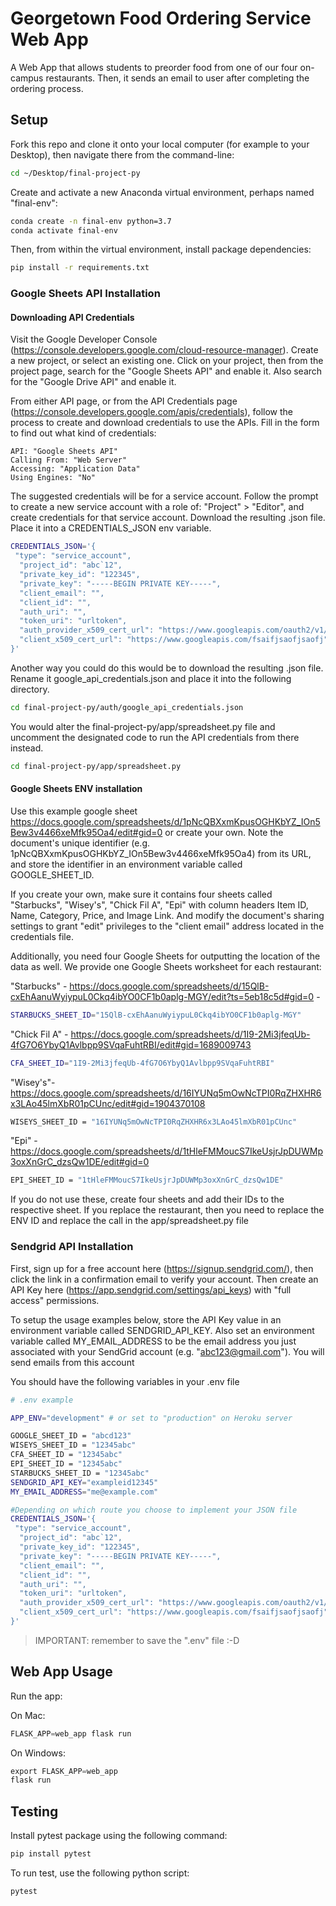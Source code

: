 # Georgetown Food Ordering Service Web App

A Web App that allows students to preorder food from one of our four on-campus restaurants. Then, it sends an email to user after completing the ordering process.

## Setup

Fork this repo and clone it onto your local computer (for example to your Desktop), then navigate there from the command-line:

```sh
cd ~/Desktop/final-project-py
```

Create and activate a new Anaconda virtual environment, perhaps named "final-env":

```sh
conda create -n final-env python=3.7
conda activate final-env
```

Then, from within the virtual environment, install package dependencies:

```sh
pip install -r requirements.txt
```

### Google Sheets API Installation

#### Downloading API Credentials

Visit the Google Developer Console (https://console.developers.google.com/cloud-resource-manager). Create a new project, or select an existing one. Click on your project, then from the project page, search for the "Google Sheets API" and enable it. Also search for the "Google Drive API" and enable it.

From either API page, or from the API Credentials page (https://console.developers.google.com/apis/credentials), follow the process to create and download credentials to use the APIs. Fill in the form to find out what kind of credentials:

    API: "Google Sheets API"
    Calling From: "Web Server"
    Accessing: "Application Data"
    Using Engines: "No"

The suggested credentials will be for a service account. Follow the prompt to create a new service account with a role of: "Project" > "Editor", and create credentials for that service account. Download the resulting .json file. Place it into a CREDENTIALS_JSON env variable. 

```sh
CREDENTIALS_JSON='{
 "type": "service_account",
  "project_id": "abc`12",
  "private_key_id": "122345",
  "private_key": "-----BEGIN PRIVATE KEY-----",
  "client_email": "",
  "client_id": "",
  "auth_uri": "",
  "token_uri": "urltoken",
  "auth_provider_x509_cert_url": "https://www.googleapis.com/oauth2/v1/certs",
  "client_x509_cert_url": "https://www.googleapis.com/fsaifjsaofjsaofj"
}'
```

Another way you could do this would be to download the resulting .json file. Rename it google_api_credentials.json and place it into the following directory.

```sh
cd final-project-py/auth/google_api_credentials.json
```

You would alter the final-project-py/app/spreadsheet.py file and uncomment the designated code to run the API credentials from there instead.

```sh
cd final-project-py/app/spreadsheet.py
```

#### Google Sheets ENV installation
Use this example google sheet https://docs.google.com/spreadsheets/d/1pNcQBXxmKpusOGHKbYZ_IOn5Bew3v4466xeMfk95Oa4/edit#gid=0 or create your own. Note the document's unique identifier (e.g. 1pNcQBXxmKpusOGHKbYZ_IOn5Bew3v4466xeMfk95Oa4) from its URL, and store the identifier in an environment variable called GOOGLE_SHEET_ID.

If you create your own, make sure it contains four sheets called "Starbucks", "Wisey's", "Chick Fil A", "Epi" with column headers Item ID, Name, Category, Price, and Image Link. And modify the document's sharing settings to grant "edit" privileges to the "client email" address located in the credentials file.

Additionally, you need four Google Sheets for outputting the location of the data as well. We provide one Google Sheets worksheet for each restaurant: 

"Starbucks" - https://docs.google.com/spreadsheets/d/15QlB-cxEhAanuWyiypuL0Ckq4ibYO0CF1b0aplg-MGY/edit?ts=5eb18c5d#gid=0 - 
```sh
STARBUCKS_SHEET_ID="15QlB-cxEhAanuWyiypuL0Ckq4ibYO0CF1b0aplg-MGY"
```
"Chick Fil A" - https://docs.google.com/spreadsheets/d/1I9-2Mi3jfeqUb-4fG7O6YbyQ1Avlbpp9SVqaFuhtRBI/edit#gid=1689009743
```sh
CFA_SHEET_ID="1I9-2Mi3jfeqUb-4fG7O6YbyQ1Avlbpp9SVqaFuhtRBI"
```
"Wisey's"-https://docs.google.com/spreadsheets/d/16IYUNq5mOwNcTPI0RqZHXHR6x3LAo45lmXbR01pCUnc/edit#gid=1904370108
```sh
WISEYS_SHEET_ID = "16IYUNq5mOwNcTPI0RqZHXHR6x3LAo45lmXbR01pCUnc"
```
"Epi" - https://docs.google.com/spreadsheets/d/1tHleFMMoucS7IkeUsjrJpDUWMp3oxXnGrC_dzsQw1DE/edit#gid=0
```sh
EPI_SHEET_ID = "1tHleFMMoucS7IkeUsjrJpDUWMp3oxXnGrC_dzsQw1DE"
```
If you do not use these, create four sheets and add their IDs to the respective
sheet. If you replace the restaurant, then you need to replace the ENV ID
and replace the call in the app/spreadsheet.py file

### Sendgrid API Installation
First, sign up for a free account here (https://signup.sendgrid.com/), then click the link in a confirmation email to verify your account. Then create an API Key here (https://app.sendgrid.com/settings/api_keys) with "full access" permissions.

To setup the usage examples below, store the API Key value in an environment variable called SENDGRID_API_KEY. Also set an environment variable called MY_EMAIL_ADDRESS to be the email address you just associated with your SendGrid account (e.g. "abc123@gmail.com"). You will send emails from this account

You should have the following variables in your .env file
```sh
# .env example

APP_ENV="development" # or set to "production" on Heroku server

GOOGLE_SHEET_ID = "abcd123"
WISEYS_SHEET_ID = "12345abc"
CFA_SHEET_ID = "12345abc"
EPI_SHEET_ID = "12345abc"
STARBUCKS_SHEET_ID = "12345abc"
SENDGRID_API_KEY="exampleid12345"
MY_EMAIL_ADDRESS="me@example.com"

#Depending on which route you choose to implement your JSON file
CREDENTIALS_JSON='{
 "type": "service_account",
  "project_id": "abc`12",
  "private_key_id": "122345",
  "private_key": "-----BEGIN PRIVATE KEY-----",
  "client_email": "",
  "client_id": "",
  "auth_uri": "",
  "token_uri": "urltoken",
  "auth_provider_x509_cert_url": "https://www.googleapis.com/oauth2/v1/certs",
  "client_x509_cert_url": "https://www.googleapis.com/fsaifjsaofjsaofj"
}'

```

> IMPORTANT: remember to save the ".env" file :-D



## Web App Usage
Run the app:

On Mac:
```py
FLASK_APP=web_app flask run
```

On Windows:
```py
export FLASK_APP=web_app 
flask run
```


## Testing
Install pytest package using the following command:

```py
pip install pytest
```

To run test, use the following python script:

```py
pytest
```



